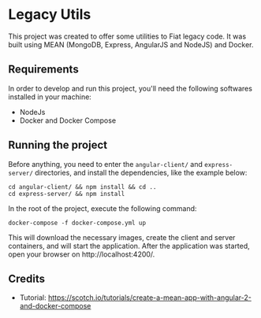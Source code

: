 
# Legacy Utils

This project was created to offer some utilities to Fiat legacy code. It was built using MEAN (MongoDB, Express, AngularJS and NodeJS) and Docker.

## Requirements

In order to develop and run this project, you'll need the following softwares installed in your machine:

- NodeJs
- Docker and Docker Compose

## Running the project

Before anything, you need to enter the `angular-client/` and `express-server/` directories, and install the dependencies, like the example below:

    cd angular-client/ && npm install && cd ..
    cd express-server/ && npm install

In the root of the project, execute the following command:

    docker-compose -f docker-compose.yml up

This will download the necessary images, create the client and server containers, and will start the application. After the application was started, open your browser on http://localhost:4200/.

## Credits

- Tutorial: https://scotch.io/tutorials/create-a-mean-app-with-angular-2-and-docker-compose
